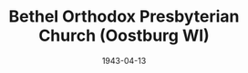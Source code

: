 ---
date: &id001 1943-04-13
end_date: null
location:
  address: 609 Center Avenue
  city: Oostburg
  state: WI
minister:
- end: 1944-01-01
  name: Oscar Holkeboer
  start: 1943-01-01
  type: Pastor
- end: 1962-01-01
  name: John Verhage
  start: 1945-01-01
  type: Pastor
- end: 1979-01-01
  name: Donald Stanton
  start: 1962-01-01
  type: Pastor
- end: 1992-01-01
  name: James Bosgraf
  start: 1980-01-01
  type: Pastor
- end: 1995-01-01
  name: T. Jeffrey Taylor
  start: 1993-01-01
  type: Pastor
- end: null
  name: John Tinsley
  start: 1996-01-01
  type: Pastor
- end: 2011-01-01
  name: Gordon Oliver
  start: 2003-01-01
  type: Associate Pastor
- end: null
  name: David L. Veldhorst
  start: 2013-01-01
  type: Associate Pastor
- end: 2010-01-01
  name: Donald F. Ritsman
  start: 2001-01-01
  type: Teacher
ministers:
- Oscar Holkeboer
- John Verhage
- Donald Stanton
- James Bosgraf
- T. Jeffrey Taylor
- John Tinsley
- Gordon Oliver
- David L. Veldhorst
- Donald F. Ritsman
name: Bethel Orthodox Presbyterian Church
names:
- end: null
  name: Bethel Orthodox Presbyterian Church
  start: 1943-04-13
origination_date: *id001
raw_data: 'WI Oostburg


  Bethel Orthodox Presbyterian Church  (April 13, 1943- )

  609 Center Avenue

  Pastors: Oscar Holkeboer, 1943-44

  John Verhage, 1945-62

  Donald Stanton, 1962-79

  James Bosgraf, 1980-92

  T. Jeffrey Taylor, 1993-95

  John Tinsley, 1996-

  Assoc. Pastors: Gordon Oliver, 2003-11

  David L. Veldhorst, 2013-

  Teacher: Donald F. Ritsman, 2001-10'
received_from: null
states:
- WI
status:
  active: true
  end_date: null
  reason: null
  received_from: null
  withdrawal_to: null
title: Bethel Orthodox Presbyterian Church (Oostburg WI)
year_established:
- 1943

---